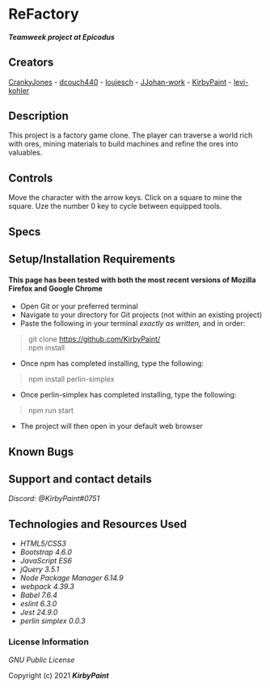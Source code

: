 # ReFactory

#### _Teamweek project at Epicodus_

## Creators
[CrankyJones](https://github.com/CrankyJones) - [dcouch440](https://github.com/dcouch440) - [louiesch](https://github.com/louiesch) - [JJohan-work](https://github.com/JJohan-work) - [KirbyPaint](https://github.com/KirbyPaint) - [levi-kohler](https://github.com/levi-kohler)

## Description

This project is a factory game clone. The player can traverse a world rich with ores, mining materials to build machines and refine the ores into valuables.

## Controls

Move the character with the arrow keys. Click on a square to mine the square. Uze the number 0 key to cycle between equipped tools.

## Specs

## Setup/Installation Requirements
#### This page has been tested with both the most recent versions of Mozilla Firefox and Google Chrome

* Open Git or your preferred terminal
* Navigate to your directory for Git projects (not within an existing project)
* Paste the following in your terminal _exactly as written,_ and in order: 

> git clone https://github.com/KirbyPaint/  
> npm install

* Once npm has completed installing, type the following:

> npm install perlin-simplex

* Once perlin-simplex has completed installing, type the following:

> npm run start

* The project will then open in your default web browser

## Known Bugs

## Support and contact details

_Discord: @KirbyPaint#0751_

## Technologies and Resources Used

* _HTML5/CSS3_
* _Bootstrap 4.6.0_
* _JavaScript ES6_
* _jQuery 3.5.1_
* _Node Package Manager 6.14.9_
* _webpack 4.39.3_
* _Babel 7.6.4_
* _eslint 6.3.0_
* _Jest 24.9.0_
* _perlin simplex 0.0.3_

### License Information

_GNU Public License_

Copyright (c) 2021 **_KirbyPaint_**